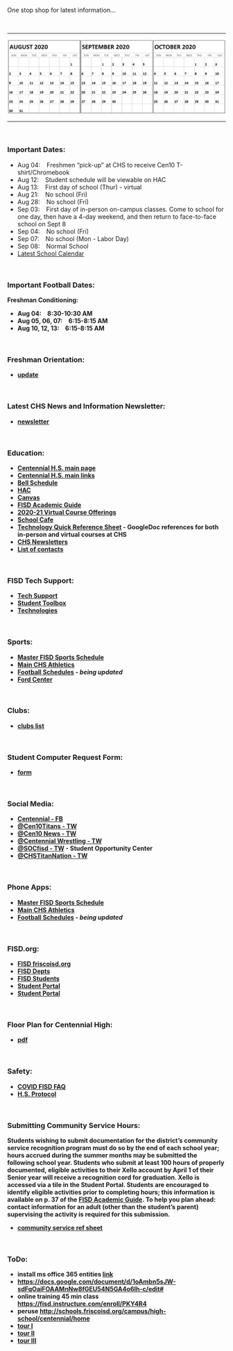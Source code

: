 ﻿---
layout: default
---



One stop shop for latest information...

<br>





* * *





![](files/calendar.png)






* * *






<br>







### Important Dates:

* Aug 04:  &ensp; Freshmen “pick-up” at CHS to receive Cen10 T-shirt/Chromebook  
* Aug 12: &ensp; Student schedule will be viewable on HAC
* Aug 13: &ensp; First day of school (Thur) - virtual
* Aug 21: &ensp; No school (Fri)
* Aug 28: &ensp; No school (Fri)
* Sep 03:  &ensp; First day of in-person on-campus classes. Come to school for one day, then have a 4-day weekend, and then return to face-to-face school on Sept 8
* Sep 04: &ensp; No school (Fri)
* Sep 07: &ensp; No school (Mon - Labor Day)
* Sep 08: &ensp; Normal School
* [Latest School Calendar](https://www.friscoisd.org/docs/default-source/frisco-isd-calendars/2020-21-school-calendar.pdf?sfvrsn=4)
                           





<br>







### Important Football Dates:

<b>Freshman Conditioning:<b/>
* Aug 04:  &ensp;  8:30-10:30 AM
* Aug 05, 06, 07: &ensp; 6:15-8:15 AM
* Aug 10, 12, 13: &ensp;  6:15-8:15 AM





<br>





### Freshman Orientation:

*   [update](https://www.smore.com/a21mj-camp-cen10-freshmen-orientation?ref=email)





<br>







### Latest CHS News and Information Newsletter:

*   [newsletter](https://www.smore.com/euq6d-chs-news-and-information)





<br>






### Education:

*   [Centennial H.S. main page](http://schools.friscoisd.org/campus/high-school/centennial/home)
*   [Centennial H.S. main links](http://schools.friscoisd.org/campus/high-school/centennial/home)
*   [Bell Schedule](files/bell.txt)
*   [HAC](https://hac.friscoisd.org/HomeAccess/Account/LogOn?ReturnUrl=%2fhomeaccess%2f)
*   [Canvas](https://fisd.instructure.com/)
*   [FISD Academic Guide](https://github.com/tombresee/Cen10/raw/master/files/2020-21-academic-guide-and-course-catalog.pdf)
*   [2020-21 Virtual Course Offerings](https://www.friscoisd.org/departments/covid-19/virtual-instruction/2020-21-course-offerings)
*   [School Cafe](https://www.schoolcafe.com/)
*   [Technology Quick Reference Sheet](https://www.smore.com/app/reporting/out/euq6d?u=https%3A%2F%2Fdocs.google.com%2Fdocument%2Fd%2F1oAmbn5sJW-sdFqOaiFOAAMnNw8fGEU54N5GA4o6Ih-c%2Fedit%3Fusp%3Dsharing&t=https://docs.google.com/document/d/1oAmbn5sJW-sdFqOaiFOAAMnNw8fGEU54N5GA4o6Ih-c/edit?usp=sharing&w=w-5947685056&i=&l=l-5548263445) - GoogleDoc references for both in-person and virtual courses at CHS
*   [CHS Newsletters](https://sites.google.com/friscoisd.org/chsnewsletter/home?authuser=0)
*   [List of contacts](https://docs.google.com/spreadsheets/d/1NILBiUV8CoBHkHVWDDWDX3VjIji_NKPyGJM1KycXVts/edit#gid=0)







<br>









### FISD Tech Support: 

*  [Tech Support](https://fisd.instructure.com/courses/53785)
*  [Student Toolbox](https://sites.google.com/friscoisd.org/student-toolbox/home)
*  [Technologies](files/access.png)








<br>







### Sports:

*  [Master FISD Sports Schedule](http://www.friscoisd.org/calendar/frisco-isd-athletics-calendar#allsports)
*  [Main CHS Athletics](https://www.gocentennialtitans.com/)
*  [Football Schedules](https://www.gocentennialtitans.com/sport/football/boys/) - *being updated*
*  [Ford Center](https://www.thestarinfrisco.com/ford-center/)



<br>






### Clubs:

*  [clubs list](https://docs.google.com/document/d/19OKm_GTjrc_0ccd7UIu5TzPx6mpJ88zHF2vC6-bjj3g/edit) 




<br>




### Student Computer Request Form:

*   [form](https://docs.google.com/forms/d/e/1FAIpQLSfokvCjuUkinTYuwmn9gCTVpVX24B-i5n7zwf81HyDilIhKjw/viewform)






<br>







### Social Media:

*   [Centennial - FB](https://www.facebook.com/Cen10titans/)
*   [@Cen10Titans - TW](https://twitter.com/cen10titans?lang=en)
*   [@Cen10 News - TW](https://twitter.com/Cen10News)
*   [@Centennial Wrestling - TW](https://twitter.com/cen10wrestling?lang=en)
*   [@SOCfisd - TW](https://twitter.com/socfisd) - Student Opportunity Center
*   [@CHSTitanNation - TW](https://twitter.com/CHSTitanNation)








<br>










### Phone Apps:

*  [Master FISD Sports Schedule](http://www.friscoisd.org/calendar/frisco-isd-athletics-calendar#allsports)
*  [Main CHS Athletics](https://www.gocentennialtitans.com/)
*  [Football Schedules](https://www.gocentennialtitans.com/sport/football/boys/) - *being updated*


<br>






### FISD.org:

*   [FISD friscoisd.org](https://www.friscoisd.org/)
*   [FISD Depts](https://www.friscoisd.org/departments)
*   [FISD Students](https://www.friscoisd.org/students)
*   [Student Portal](https://portal.friscoisd.org/LoginPolicy.jsp)
*   [Student Portal](https://portal.friscoisd.org/secure/SecureCloudAccessProfile/FinishLogin.jsp)





<br>







### Floor Plan for Centennial High:

*   [pdf](files/floorplan.pdf)





<br>





### Safety:

*   [COVID FISD FAQ](https://www.friscoisd.org/departments/covid-19/coronavirus)
  * [H.S. Protocol](https://docs.google.com/document/d/e/2PACX-1vRJw0oRCNzjS5w4qpQjZe1MMVM0nLfJzXm31PkExwcamNHjeRDu32WDnS-iWeixE3irHBeBEOdlp-TY/pub)



<br>






### Submitting Community Service Hours:

Students wishing to submit documentation for the district’s community service recognition program must do so by the end of each school year; hours accrued during the summer months may be submitted the following school year. Students who submit at least 100 hours of properly documented, eligible activities to their Xello account by April 1 of their Senior year will receive a recognition cord for graduation. Xello is accessed via a tile in the Student Portal. Students are encouraged to identify eligible activities prior to completing hours; this information is available on p. 37 of the [FISD Academic Guide](https://www.smore.com/app/reporting/out/euq6d?u=https%3A%2F%2Fwww.friscoisd.org%2Fdocs%2Fdefault-source%2Fresources-information%2F2020-21-academic-guide-and-course-catalog.pdf%3Fsfvrsn%3D4&t=FISD%20Academic%20Guide&w=w-4545837832&i=&l=l-5463440625). To help you plan ahead: contact information for an adult (other than the student’s parent) supervising the activity is required for this submission.
* [community service ref sheet](https://docs.google.com/document/d/12DlosmmYYMzcO5iEix6qwFR1T_IJZe8fYKEWRYz9OX4/edit)






<br>







### ToDo:

* install ms office 365 entities [link](http://www.friscoisd.org/departments/technology-and-media-services/office-365)
* https://docs.google.com/document/d/1oAmbn5sJW-sdFqOaiFOAAMnNw8fGEU54N5GA4o6Ih-c/edit#
* online training 45 min class https://fisd.instructure.com/enroll/PKY4R4
* peruse http://schools.friscoisd.org/campus/high-school/centennial/home
* [tour I](https://drive.google.com/file/d/1hP2D1l0hTr_DvnLYgyd-X4OnBuuidIv9/view)
* [tour II](https://drive.google.com/file/d/1prgkMIoaxROyhGCTrVNTa6kia3hrBgHM/view)
* [tour III](https://drive.google.com/file/d/1mkv1ayOO0r9rnA9iAnSaKoXZ3zgmbLOi/view)



<br><br><br><br><br>


